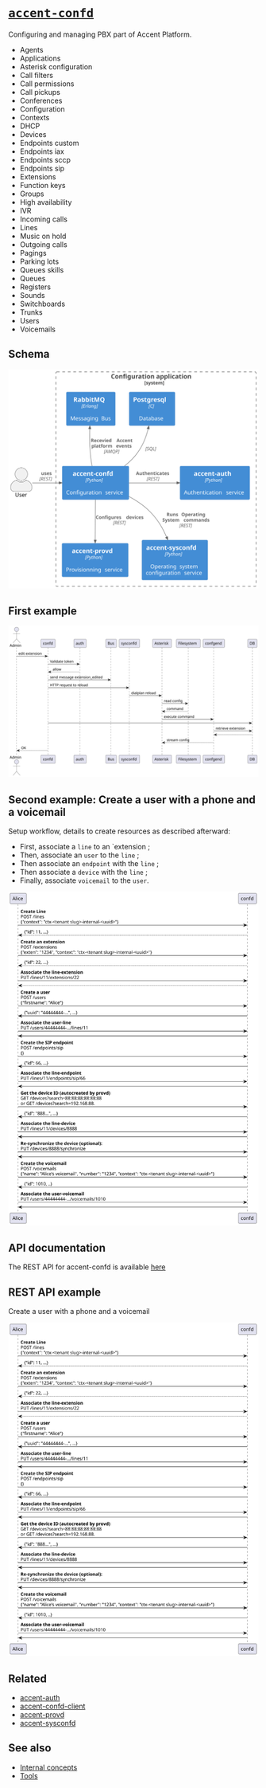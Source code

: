 # [`accent-confd`](https://github/ryanwclark1/accent-confd)

Configuring and managing PBX part of Accent Platform.

* Agents
* Applications
* Asterisk configuration
* Call filters
* Call permissions
* Call pickups
* Conferences
* Configuration
* Contexts
* DHCP
* Devices
* Endpoints custom
* Endpoints iax
* Endpoints sccp
* Endpoints sip
* Extensions
* Function keys
* Groups
* High availability
* IVR
* Incoming calls
* Lines
* Music on hold
* Outgoing calls
* Pagings
* Parking lots
* Queues skills
* Queues
* Registers
* Sounds
* Switchboards
* Trunks
* Users
* Voicemails

## Schema

![confd schema](diagram.svg)

## First example

![confd schema](sequence-diagram.svg)

## Second example: Create a user with a phone and a voicemail

Setup workflow, details to create resources as described afterward:

* First, associate a `line` to an `extension ;
* Then, associate an `user` to the `line` ;
* Then associate an `endpoint` with the `line` ;
* Then associate a `device` with the `line` ;
* Finally, associate `voicemail` to the `user`.

![confd example sequence schema](use-case-user-with-phone-and-voicemail.svg)

## API documentation

The REST API for accent-confd is available [here](../api/configuration.html)

## REST API example

Create a user with a phone and a voicemail

![rest api schema](use-case-user-with-phone-and-voicemail.svg)

## Related

* [accent-auth](https://github/ryanwclark1/accent-auth)
* [accent-confd-client](https://github/ryanwclark1/accent-confd-client)
* [accent-provd](https://github/ryanwclark1/accent-provd)
* [accent-sysconfd](https://github/ryanwclark1/accent-sysconfd)

## See also

* [Internal concepts](/uc-doc/system/accent-confd/developer)
* [Tools](https://github/ryanwclark1/accent-confd/blob/master/README.md)
